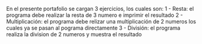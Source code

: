 En el presente portafolio se cargan 3 ejercicios, los cuales son:
1 - Resta: el programa debe realizar la resta de 3 numero e imprimir el resultado
2 - Multiplicación: el programa debe relizar una multiplicación de 2 numeros los cuales ya se pasan al pograma directamente
3 - División: el programa realiza la division de 2 numeros y muestra el resultado
